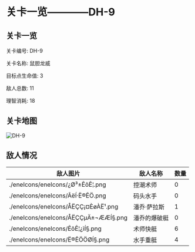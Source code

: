 # 关卡一览————DH-9


## 关卡一览

关卡编号: DH-9

关卡名称: 鼠胆龙威

目标点生命值: 3

敌人总数: 11

理智消耗: 18


## 关卡地图
![DH-9](./oprMap/DH-9.png)

## 敌人情况

| 敌人图片 | 敌人名称 | 数量  |
|---------|-----|-----|
| ./eneIcons/eneIcons/¿Ø³±ÊõÊ¦.png| 控潮术师  |   0  |
| ./eneIcons/eneIcons/ÂëÍ·Ë®ÊÖ.png| 码头水手  |   0  |
| ./eneIcons/eneIcons/ÅËÇÇ¡¤ÈøÀ­Ë¹.png| 潘乔·萨拉斯  |   1  |
| ./eneIcons/eneIcons/ÅËÇÇµÄ±¬ÆÆÍ§.png| 潘乔的爆破艇  |   0  |
| ./eneIcons/eneIcons/ÊõÊ¦¿ìÍ§.png| 术师快艇  |   6  |
| ./eneIcons/eneIcons/Ë®ÊÖÖØÍ§.png| 水手重艇  |   4  |
